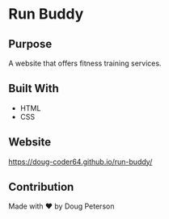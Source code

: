 # Run Buddy

## Purpose
A website that offers fitness training services.

## Built With
* HTML
* CSS

## Website
https://doug-coder64.github.io/run-buddy/

## Contribution
Made with ❤️ by Doug Peterson
